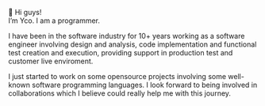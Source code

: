 👋 Hi guys!<br/>I’m Yco. I am a programmer.

I have been in the software industry for 10+ years working as a software engineer involving 
design and analysis, code implementation and functional test creation and execution, providing 
support in production test and customer live enviroment.

I just started to work on some opensource projects involving some well-known software programming languages.
I look forward to being involved in collaborations which I believe could really help me with this journey.



